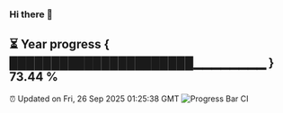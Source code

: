 ### Hi there 👋
⏳ Year progress { ██████████████████████▁▁▁▁▁▁▁▁ } 73.44 %
---
⏰ Updated on Fri, 26 Sep 2025 01:25:38 GMT
![Progress Bar CI](https://github.com/liununu/liununu/workflows/Progress%20Bar%20CI/badge.svg)
